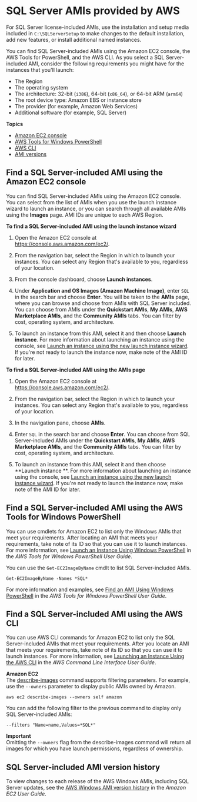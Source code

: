 # SQL Server AMIs provided by AWS<a name="ami-windows-sql"></a>

For SQL Server license\-included AMIs, use the installation and setup media included in `C:\SQLServerSetup` to make changes to the default installation, add new features, or install additional named instances\.

You can find SQL Server\-included AMIs using the Amazon EC2 console, the AWS Tools for PowerShell, and the AWS CLI\. As you select a SQL Server\-included AMI, consider the following requirements you might have for the instances that you'll launch:
+ The Region
+ The operating system
+ The architecture: 32\-bit \(`i386`\), 64\-bit \(`x86_64`\), or 64\-bit ARM \(`arm64`\)
+ The root device type: Amazon EBS or instance store
+ The provider \(for example, Amazon Web Services\)
+ Additional software \(for example, SQL Server\)

**Topics**
+ [Amazon EC2 console](#finding-a-sql-ami-console)
+ [AWS Tools for Windows PowerShell](#finding-a-sql-ami-ps)
+ [AWS CLI](#finding-a-sql-ami-aws-cli)
+ [AMI versions](#sql-ami-version-history)

## Find a SQL Server\-included AMI using the Amazon EC2 console<a name="finding-a-sql-ami-console"></a>

You can find SQL Server\-included AMIs using the Amazon EC2 console\. You can select from the list of AMIs when you use the launch instance wizard to launch an instance, or you can search through all available AMIs using the **Images** page\. AMI IDs are unique to each AWS Region\.

**To find a SQL Server\-included AMI using the launch instance wizard**

1. Open the Amazon EC2 console at [https://console\.aws\.amazon\.com/ec2/](https://console.aws.amazon.com/ec2/)\.

1. From the navigation bar, select the Region in which to launch your instances\. You can select any Region that's available to you, regardless of your location\.

1. From the console dashboard, choose **Launch instances**\.

1. Under **Application and OS Images \(Amazon Machine Image\)**, enter `SQL` in the search bar and choose **Enter**\. You will be taken to the **AMIs** page, where you can browse and choose from AMIs with SQL Server included\. You can choose from AMIs under the **Quickstart AMIs**, **My AMIs**, **AWS Marketplace AMIs**, and the **Community AMIs** tabs\. You can filter by cost, operating system, and architecture\.

1. To launch an instance from this AMI, select it and then choose **Launch instance**\. For more information about launching an instance using the console, see [Launch an instance using the new launch instance wizard](https://docs.aws.amazon.com/AWSEC2/latest/WindowsGuide/ec2-launch-instance-wizard.html)\. If you're not ready to launch the instance now, make note of the AMI ID for later\.

**To find a SQL Server\-included AMI using the AMIs page**

1. Open the Amazon EC2 console at [https://console\.aws\.amazon\.com/ec2/](https://console.aws.amazon.com/ec2/)\.

1. From the navigation bar, select the Region in which to launch your instances\. You can select any Region that's available to you, regardless of your location\.

1. In the navigation pane, choose **AMIs**\.

1. Enter `SQL` in the search bar and choose **Enter**\. You can choose from SQL Server\-included AMIs under the **Quickstart AMIs**, **My AMIs**, **AWS Marketplace AMIs**, and the **Community AMIs** tabs\. You can filter by cost, operating system, and architecture\.

1. To launch an instance from this AMI, select it and then choose **Launch instance **\. For more information about launching an instance using the console, see [Launch an instance using the new launch instance wizard](https://docs.aws.amazon.com/AWSEC2/latest/WindowsGuide/ec2-launch-instance-wizard.html)\. If you're not ready to launch the instance now, make note of the AMI ID for later\.

## Find a SQL Server\-included AMI using the AWS Tools for Windows PowerShell<a name="finding-a-sql-ami-ps"></a>

You can use cmdlets for Amazon EC2 to list only the Windows AMIs that meet your requirements\. After locating an AMI that meets your requirements, take note of its ID so that you can use it to launch instances\. For more information, see [Launch an Instance Using Windows PowerShell](https://docs.aws.amazon.com/powershell/latest/userguide/pstools-ec2-launch.html) in the *AWS Tools for Windows PowerShell User Guide*\.

You can use the `Get-EC2ImageByName` cmdlt to list SQL Server\-included AMIs\.

```
Get-EC2ImageByName -Names *SQL* 
```

For more information and examples, see [Find an AMI Using Windows PowerShell](https://docs.aws.amazon.com/powershell/latest/userguide/pstools-ec2-get-amis.html) in the *AWS Tools for Windows PowerShell User Guide*\.

## Find a SQL Server\-included AMI using the AWS CLI<a name="finding-a-sql-ami-aws-cli"></a>

You can use AWS CLI commands for Amazon EC2 to list only the SQL Server\-included AMIs that meet your requirements\. After you locate an AMI that meets your requirements, take note of its ID so that you can use it to launch instances\. For more information, see [Launching an Instance Using the AWS CLI](https://docs.aws.amazon.com/cli/latest/userguide/cli-ec2-launch.html#launching-instances) in the *AWS Command Line Interface User Guide*\.

**Amazon EC2**  
The [describe\-images](https://docs.aws.amazon.com/cli/latest/reference/ec2/describe-images.html) command supports filtering parameters\. For example, use the `--owners` parameter to display public AMIs owned by Amazon\.

```
aws ec2 describe-images --owners self amazon
```

You can add the following filter to the previous command to display only SQL Server\-included AMIs:

```
--filters "Name=name,Values=*SQL*"
```

**Important**  
Omitting the `--owners` flag from the describe\-images command will return all images for which you have launch permissions, regardless of ownership\.

## SQL Server\-included AMI version history<a name="sql-ami-version-history"></a>

To view changes to each release of the AWS Windows AMIs, including SQL Server updates, see the [AWS Windows AMI version history](https://docs.aws.amazon.com/AWSEC2/latest/WindowsGuide/ec2-windows-ami-version-history.html) in the *Amazon EC2 User Guide*\.